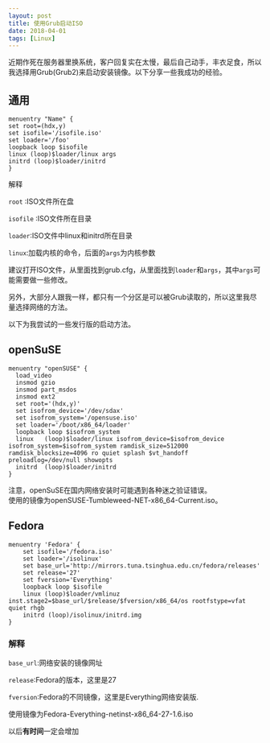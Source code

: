 ```yaml
---
layout: post
title: 使用Grub启动ISO
date: 2018-04-01
tags: [Linux]
---
```


近期作死在服务器里换系统，客户回复实在太慢，最后自己动手，丰衣足食，所以我选择用Grub(Grub2)来启动安装镜像。以下分享一些我成功的经验。

## 通用

```
menuentry "Name" {
set root=(hdx,y)
set isofile='/isofile.iso'
set loader='/foo'
loopback loop $isofile
linux (loop)$loader/linux args
initrd (loop)$loader/initrd
}
```
解释

`root` :ISO文件所在盘  

`isofile` :ISO文件所在目录  

`loader`:ISO文件中linux和initrd所在目录  

`linux`:加载内核的命令，后面的`args`为内核参数  

建议打开ISO文件，从里面找到grub.cfg，从里面找到`loader`和`args`，其中`args`可能需要做一些修改。  

另外，大部分人跟我一样，都只有一个分区是可以被Grub读取的，所以这里我尽量选择网络的方法。 

以下为我尝试的一些发行版的启动方法。

## openSuSE

```
menuentry "openSUSE" {
  load_video
  insmod gzio
  insmod part_msdos
  insmod ext2
  set root='(hdx,y)'
  set isofrom_device='/dev/sdax'
  set isofrom_system='/opensuse.iso'
  set loader='/boot/x86_64/loader'
  loopback loop $isofrom_system
  linux   (loop)$loader/linux isofrom_device=$isofrom_device isofrom_system=$isofrom_system ramdisk_size=512000 ramdisk_blocksize=4096 ro quiet splash $vt_handoff preloadlog=/dev/null showopts
  initrd  (loop)$loader/initrd
}
```
注意，openSuSE在国内网络安装时可能遇到各种迷之验证错误。  
使用的镜像为openSUSE-Tumbleweed-NET-x86_64-Current.iso。

## Fedora

```
menuentry 'Fedora' {
    set isofile='/fedora.iso'
    set loader='/isolinux'
    set base_url='http://mirrors.tuna.tsinghua.edu.cn/fedora/releases'
    set release='27'
    set fversion='Everything'
    loopback loop $isofile
    linux (loop)$loader/vmlinuz inst.stage2=$base_url/$release/$fversion/x86_64/os rootfstype=vfat quiet rhgb 
    initrd (loop)/isolinux/initrd.img
}
```

### 解释
`base_url`:网络安装的镜像网址

`release`:Fedora的版本，这里是27

`fversion`:Fedora的不同镜像，这里是Everything网络安装版.  

使用镜像为Fedora-Everything-netinst-x86_64-27-1.6.iso




以后**有时间**一定会增加
